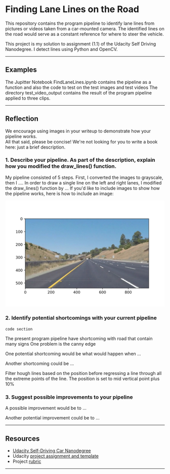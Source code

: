 # **Finding Lane Lines on the Road** 

This repository contains the program pipeline to identify lane lines from pictures or videos taken from a car-mounted camera. The identified lines on the road would serve as a constant reference for where to steer the vehicle.

This project is my solution to assignment (1.1) of the Udacity Self Driving Nanodegree. I detect lines using Python and OpenCV.

 
---
## Examples
The Jupitter Notebook FindLaneLines.ipynb contains the pipeline as a function and also the code to test on the test images and test videos
The directory test_video_output contains the result of the program pipeline applied to three clips.

[//]: # (Image References)
[image1]: ./Example/0_OriginalPic.jpg "Picture1"
[image2]: ./Example/1_WhiteYellowMask.jpg "Color Mask"
[image3]: ./Example/2_GrayScale.jpg "Gray Scale"
[image4]: ./Example/3_GaussianBlur.jpg "Gaussian Smoothing"
[image5]: ./Example/4_CannyEdges.jpg "Canny Edges"
[image6]: ./Example/5_RegionInterest.jpg "Region of Interest"
[image7]: ./Example/6_IdentifiedLines.jpg "Hough Lines"
[image8]: ./Example/7_FinalWeighted.jpg "Final Lane Lines"

---

## Reflection

We encourage using images in your writeup to demonstrate how your pipeline works.  
All that said, please be concise!  We're not looking for you to write a book here: just a brief description.

### 1. Describe your pipeline. As part of the description, explain how you modified the draw_lines() function.

My pipeline consisted of 5 steps. First, I converted the images to grayscale, then I .... 
In order to draw a single line on the left and right lanes, I modified the draw_lines() function by ...
If you'd like to include images to show how the pipeline works, here is how to include an image: 

![alt text][image1]

### 2. Identify potential shortcomings with your current pipeline
```
code section
```


The present program pipeline have shortcoming with road that contain many signs
One problem is the canny edge 


One potential shortcoming would be what would happen when ... 

Another shortcoming could be ...


Filter hough lines based on the position before regressing a line through all the extreme points of the line. The position is set to mid vertical point plus 10%


### 3. Suggest possible improvements to your pipeline

A possible improvement would be to ...

Another potential improvement could be to ...


---
## Resources
* [Udacity Self-Driving Car Nanodegree](https://www.udacity.com/course/self-driving-car-engineer-nanodegree--nd013) 
* Udacity [project assignment and template](https://github.com/udacity/CarND-LaneLines-P1)
* Project [rubric](https://review.udacity.com/#!/rubrics/322/view)
---
